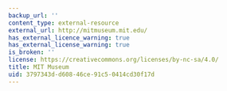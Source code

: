 ```yaml
---
backup_url: ''
content_type: external-resource
external_url: http://mitmuseum.mit.edu/
has_external_licence_warning: true
has_external_license_warning: true
is_broken: ''
license: https://creativecommons.org/licenses/by-nc-sa/4.0/
title: MIT Museum
uid: 3797343d-d608-46ce-91c5-0414cd30f17d
---
```

